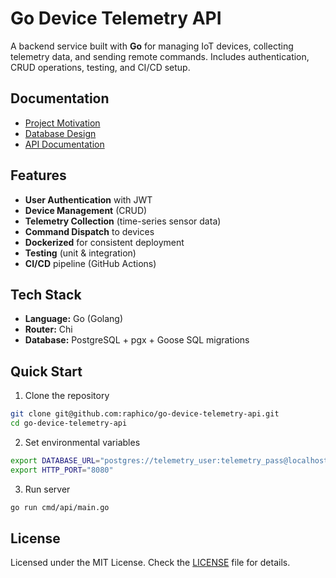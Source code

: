 # Go Device Telemetry API

A backend service built with **Go** for managing IoT devices, collecting telemetry data, and sending remote commands. Includes authentication, CRUD operations, testing, and CI/CD setup.

## Documentation

- [Project Motivation](./docs/motivation.md)
- [Database Design](./docs/database.md)
- [API Documentation](./docs/api.md)

## Features

- **User Authentication** with JWT
- **Device Management** (CRUD)
- **Telemetry Collection** (time-series sensor data)
- **Command Dispatch** to devices
- **Dockerized** for consistent deployment
- **Testing** (unit & integration)
- **CI/CD** pipeline (GitHub Actions)

## Tech Stack

- **Language:** Go (Golang)
- **Router:** Chi
- **Database:** PostgreSQL + pgx + Goose SQL migrations

## Quick Start

1. Clone the repository

```bash
git clone git@github.com:raphico/go-device-telemetry-api.git
cd go-device-telemetry-api
```

2. Set environmental variables

```bash
export DATABASE_URL="postgres://telemetry_user:telemetry_pass@localhost:5432/telemetry_db"
export HTTP_PORT="8080"
```

3. Run server

```bash
go run cmd/api/main.go
```

## License

Licensed under the MIT License. Check the [LICENSE](./LICENSE) file for details.
